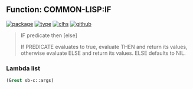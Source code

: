 ## Function: COMMON-LISP:IF
[![package](https://img.shields.io/badge/Package-COMMON--LISP-5f9ea0.svg?style=social&colorA=999999)](../) [![type](https://img.shields.io/badge/Type-Function-5f9ea0.svg?style=social&colorA=999999)](../#function) [![clhs](https://img.shields.io/badge/CLHS-IF-5f9ea0.svg?style=social&colorA=999999)](http://www.lispworks.com/documentation/HyperSpec/Body/s_if.htm) [![github](https://img.shields.io/badge/GitHub-View_the_source-5f9ea0.svg?style=social&colorA=999999&logo=github)](https://github.com/sbcl/sbcl/blob/master/src/compiler/info-functions.lisp/) 

> IF predicate then [else]
> 
> If PREDICATE evaluates to true, evaluate THEN and return its values,
> otherwise evaluate ELSE and return its values. ELSE defaults to NIL.

### Lambda list
```cl
(&rest sb-c::args)
```
